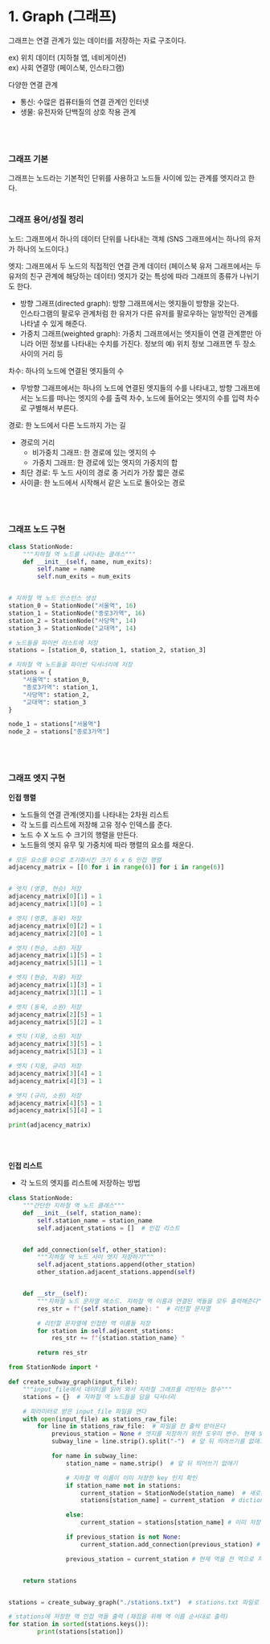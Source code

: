 # 1. Graph (그래프)

그래프는 연결 관계가 있는 데이터를 저장하는 자료 구조이다.

ex) 위치 데이터 (지하철 앱, 네비게이션) <br>
ex) 사회 연결망 (페이스북, 인스타그램)

다양한 연결 관계

- 통신: 수많은 컴퓨터들의 연결 관계인 인터넷
- 생물: 유전자와 단백질의 상호 작용 관계

<br><br>

### **그래프 기본**

그래프는 노드라는 기본적인 단위를 사용하고 노드들 사이에 있는 관계를 엣지라고 한다.
<br><br>

### **그래프 용어/성질 정리**

노드: 그래프에서 하나의 데이터 단위를 나타내는 객체 (SNS 그래프에서는 하나의 유저가 하나의 노드이다.) <br>

엣지: 그래프에서 두 노드의 직접적인 연결 관계 데이터 (페이스북 유저 그래프에서는 두 유저의 친구 관계에 해당하는 데이터) 엣지가 갖는 특성에 따라 그래프의 종류가 나뉘기도 한다. <br>

- 방향 그래프(directed graph): 방향 그래프에서는 엣지들이 방향을 갖는다. <br> 인스타그램의 팔로우 관계처럼 한 유저가 다른 유저를 팔로우하는 일방적인 관계를 나타낼 수 있게 해준다.
- 가중치 그래프(weighted graph): 가중치 그래프에서는 엣지들이 연결 관계뿐만 아니라 어떤 정보를 나타내는 수치를 가진다. 정보의 예) 위치 정보 그래프면 두 장소 사이의 거리 등

차수: 하나의 노드에 연결된 엣지들의 수 <br>

- 무방향 그래프에서는 하나의 노드에 연결된 엣지들의 수를 나타내고, 방향 그래프에서는 노드를 떠나는 엣지의 수를 출력 차수, 노드에 들어오는 엣지의 수를 입력 차수로 구별해서 부른다.

경로: 한 노드에서 다른 노드까지 가는 길

- 경로의 거리
  - 비가중치 그래프: 한 경로에 있는 엣지의 수
  - 가중치 그래프: 한 경로에 있는 엣지의 가중치의 합
- 최단 경로: 두 노드 사이의 경로 중 거리가 가장 짧은 경로
- 사이클: 한 노드에서 시작해서 같은 노드로 돌아오는 경로

<br><br>

### **그래프 노드 구현**

```python
class StationNode:
    """지하철 역 노드를 나타내는 클래스"""
    def __init__(self, name, num_exits):
        self.name = name
        self.num_exits = num_exits


# 지하철 역 노드 인스턴스 생성
station_0 = StationNode("서울역", 16)
station_1 = StationNode("종로3가역", 16)
station_2 = StationNode("사당역", 14)
station_3 = StationNode("교대역", 14)

# 노드들을 파이썬 리스트에 저장
stations = [station_0, station_1, station_2, station_3]

# 지하철 역 노드들을 파이썬 딕셔너리에 저장
stations = {
    "서울역": station_0,
    "종로3가역": station_1,
    "사당역": station_2,
    "교대역": station_3
}

node_1 = stations["서울역"]
node_2 = stations["종로3가역"]
```

<br><br>

### **그래프 엣지 구현**

**인접 행렬**

- 노드들의 연결 관계(엣지)를 나타내는 2차원 리스트
- 각 노드를 리스트에 저장해 고유 정수 인덱스를 준다.
- 노드 수 X 노드 수 크기의 행렬을 만든다.
- 노드들의 엣지 유무 및 가중치에 따라 행렬의 요소를 채운다.

```python
# 모든 요소를 0으로 초기화시킨 크기 6 x 6 인접 행렬
adjacency_matrix = [[0 for i in range(6)] for i in range(6)]


# 엣지 (영훈, 현승) 저장
adjacency_matrix[0][1] = 1
adjacency_matrix[1][0] = 1

# 엣지 (영훈, 동욱) 저장
adjacency_matrix[0][2] = 1
adjacency_matrix[2][0] = 1

# 엣지 (현승, 소원) 저장
adjacency_matrix[1][5] = 1
adjacency_matrix[5][1] = 1

# 엣지 (현승, 지웅) 저장
adjacency_matrix[1][3] = 1
adjacency_matrix[3][1] = 1

# 엣지 (동욱, 소원) 저장
adjacency_matrix[2][5] = 1
adjacency_matrix[5][2] = 1

# 엣지 (지웅, 소원) 저장
adjacency_matrix[3][5] = 1
adjacency_matrix[5][3] = 1

# 엣지 (지웅, 규리) 저장
adjacency_matrix[3][4] = 1
adjacency_matrix[4][3] = 1

# 엣지 (규리, 소원) 저장
adjacency_matrix[4][5] = 1
adjacency_matrix[5][4] = 1

print(adjacency_matrix)
```

<br><br>

**인접 리스트**

- 각 노드의 엣지를 리스트에 저장하는 방법

```python
class StationNode:
    """간단한 지하철 역 노드 클래스"""
    def __init__(self, station_name):
        self.station_name = station_name
        self.adjacent_stations = []  # 인접 리스트


    def add_connection(self, other_station):
        """지하철 역 노드 사이 엣지 저장하기"""
        self.adjacent_stations.append(other_station)
        other_station.adjacent_stations.append(self)


    def __str__(self):
        """지하철 노드 문자열 메소드. 지하철 역 이름과 연결된 역들을 모두 출력해준다"""
        res_str = f"{self.station_name}: "  # 리턴할 문자열

        # 리턴할 문자열에 인접한 역 이름들 저장
        for station in self.adjacent_stations:
            res_str += f"{station.station_name} "

        return res_str
```

```python
from StationNode import *

def create_subway_graph(input_file):
    """input_file에서 데이터를 읽어 와서 지하철 그래프를 리턴하는 함수"""
    stations = {}  # 지하철 역 노드들을 담을 딕셔너리

    # 파라미터로 받은 input_file 파일을 연다
    with open(input_file) as stations_raw_file:
        for line in stations_raw_file:  # 파일을 한 줄씩 받아온다
            previous_station = None # 엣지를 저장하기 위한 도우미 변수. 현재 보고 있는 역 전 역을 저장한다.
            subway_line = line.strip().split("-")  # 앞 뒤 띄어쓰기를 없애고 "-"를 기준점으로 데이터를 나눈다

            for name in subway_line:
                station_name = name.strip()  # 앞 뒤 띄어쓰기 없애기

                # 지하철 역 이름이 이미 저장한 key 인지 확인
                if station_name not in stations:
                    current_station = StationNode(station_name)  # 새로운 인스턴스를 생성하고
                    stations[station_name] = current_station  # dictionary에 역 이름은 key로, 역 노드 인스턴스를 value로 저장한다

                else:
                    current_station = stations[station_name] # 이미 저장한 역이면 stations에서 역 인스턴스를 갖고 온다

                if previous_station is not None:
                    current_station.add_connection(previous_station) # 현재 역과 전 역의 엣지를 연결한다

                previous_station = current_station # 현재 역을 전 역으로 저장


    return stations


stations = create_subway_graph("./stations.txt")  # stations.txt 파일로 그래프를 만든다

# stations에 저장한 역 인접 역들 출력 (채점을 위해 역 이름 순서대로 출력)
for station in sorted(stations.keys()):
        print(stations[station])
```

<br><br>
